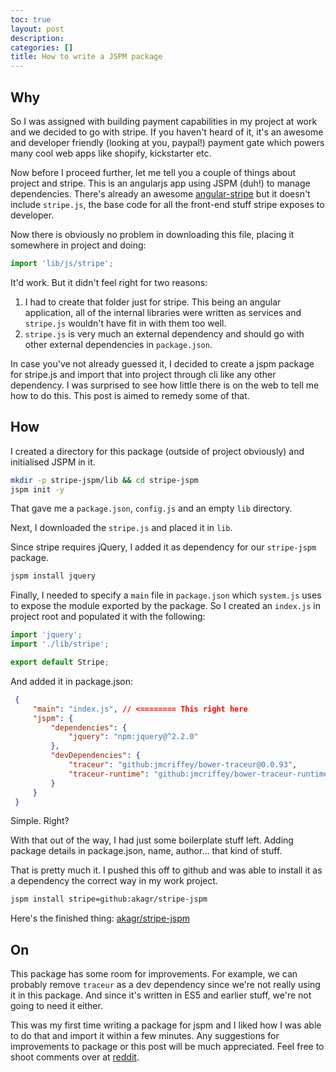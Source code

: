 ```yaml
---
toc: true
layout: post
description:
categories: []
title: How to write a JSPM package
---
```

## Why

So I was assigned with building payment capabilities in my project at work and we decided to go with stripe. If you haven't heard of it, it's an awesome and developer friendly (looking at you, paypal!) payment gate which powers many cool web apps like shopify, kickstarter etc.

Now before I proceed further, let me tell you a couple of things about project and stripe. This is an angularjs app using JSPM (duh!) to manage dependencies. There's already an awesome [angular-stripe](https://github.com/bendrucker/angular-stripe) but it doesn't include `stripe.js`, the base code for all the front-end stuff stripe exposes to developer.

Now there is obviously no problem in downloading this file, placing it somewhere in project and doing:

```javascript
import 'lib/js/stripe';
```

It'd work. But it didn't feel right for two reasons:

1. I had to create that folder just for stripe. This being an angular application, all of the internal libraries were written as services and `stripe.js` wouldn't have fit in with them too well.
2. `stripe.js` is very much an external dependency and should go with other external dependencies in `package.json`.

In case you've not already guessed it, I decided to create a jspm package for stripe.js and import that into project through cli like any other dependency. I was surprised to see how little there is on the web to tell me how to do this. This post is aimed to remedy some of that.

## How

I created a directory for this package (outside of project obviously) and initialised JSPM in it.

```bash
mkdir -p stripe-jspm/lib && cd stripe-jspm
jspm init -y
```

That gave me a `package.json`, `config.js` and an empty `lib` directory.

Next, I downloaded the `stripe.js` and placed it in `lib`.

Since stripe requires jQuery, I added it as dependency for our `stripe-jspm` package.

```bash
jspm install jquery
```

Finally, I needed to specify a `main` file in `package.json` which `system.js` uses to expose the module exported by the package. So I created an `index.js` in project root and populated it with the following:

```javascript
import 'jquery';
import './lib/stripe';

export default Stripe;
```

And added it in package.json:

```json
 {
     "main": "index.js", // <======== This right here
     "jspm": {
         "dependencies": {
             "jquery": "npm:jquery@^2.2.0"
         },
         "devDependencies": {
             "traceur": "github:jmcriffey/bower-traceur@0.0.93",
             "traceur-runtime": "github:jmcriffey/bower-traceur-runtime@0.0.93"
         }
     }
 }
```

Simple. Right?

With that out of the way, I had just some boilerplate stuff left. Adding package details in package.json, name, author... that kind of stuff.

That is pretty much it. I pushed this off to github and was able to install it as a dependency the correct way in my work project.

```bash
jspm install stripe=github:akagr/stripe-jspm
```

Here's the finished thing: [akagr/stripe-jspm](https://github.com/akagr/stripe-jspm)

## On

This package has some room for improvements. For example, we can probably remove `traceur` as a dev dependency since we're not really using it in this package. And since it's written in ES5 and earlier stuff, we're not going to need it either.

This was my first time writing a package for jspm and I liked how I was able to do that and import it within a few minutes. Any suggestions for improvements to package or this post will be much appreciated. Feel free to shoot comments over at [reddit](https://www.reddit.com/r/javascript/comments/41iuaq/how_to_write_a_jspm_package/).

